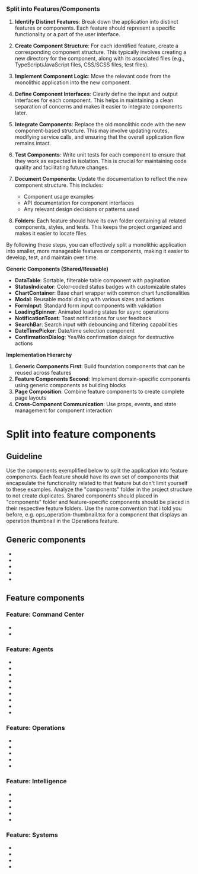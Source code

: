 ### Split into Features/Components

1. **Identify Distinct Features**: Break down the application into distinct features or components. Each feature should represent a specific functionality or a part of the user interface.

2. **Create Component Structure**: For each identified feature, create a corresponding component structure. This typically involves creating a new directory for the component, along with its associated files (e.g., TypeScript/JavaScript files, CSS/SCSS files, test files).

3. **Implement Component Logic**: Move the relevant code from the monolithic application into the new component.
4. **Define Component Interfaces**: Clearly define the input and output interfaces for each component. This helps in maintaining a clean separation of concerns and makes it easier to integrate components later.

5. **Integrate Components**: Replace the old monolithic code with the new component-based structure. This may involve updating routes, modifying service calls, and ensuring that the overall application flow remains intact.

6. **Test Components**: Write unit tests for each component to ensure that they work as expected in isolation. This is crucial for maintaining code quality and facilitating future changes.

7. **Document Components**: Update the documentation to reflect the new component structure. This includes:
    - Component usage examples
    - API documentation for component interfaces
    - Any relevant design decisions or patterns used
8. **Folders**: Each feature should have its own folder containing all related components, styles, and tests. This keeps the project organized and makes it easier to locate files.

By following these steps, you can effectively split a monolithic application into smaller, more manageable features or components, making it easier to develop, test, and maintain over time.

**Generic Components (Shared/Reusable)**
- **DataTable**: Sortable, filterable table component with pagination
- **StatusIndicator**: Color-coded status badges with customizable states
- **ChartContainer**: Base chart wrapper with common chart functionalities
- **Modal**: Reusable modal dialog with various sizes and actions
- **FormInput**: Standard form input components with validation
- **LoadingSpinner**: Animated loading states for async operations
- **NotificationToast**: Toast notifications for user feedback
- **SearchBar**: Search input with debouncing and filtering capabilities
- **DateTimePicker**: Date/time selection component
- **ConfirmationDialog**: Yes/No confirmation dialogs for destructive actions



**Implementation Hierarchy**
1. **Generic Components First**: Build foundation components that can be reused across features
2. **Feature Components Second**: Implement domain-specific components using generic components as building blocks
3. **Page Composition**: Combine feature components to create complete page layouts
4. **Cross-Component Communication**: Use props, events, and state management for component interaction
# Split into feature components

## Guideline
Use the components exemplified below to split the application into feature components. Each feature should have its own set of components that encapsulate the functionality related to that feature but don't limit yourself to these examples.
Analyze the "components" folder in the project structure to not create duplicates.
Shared components should placed in "components" folder and feature-specific components should be placed in their respective feature folders.
Use the name convention that i told you before, e.g. ops_operation-thumbnail.tsx for a component that displays an operation thumbnail in the Operations feature.
## Generic components

- <Sidebar />
- <TopBar />
- <NotificationsDropdown />
- <PageTitle />
- <PageSubtite />

## Feature components

### Feature: Command Center

- <CmdChatActivity />
-

### Feature: Agents

- <AgentTable /> 
- <AgentSearch />
- <AgentStats />
- <AgentForm />
- <AgentFormAdd />
- <AgentFormEdit />
- <AgentDetails />
- <AgentAllocation />
- <AgentActivityLog />

### Feature: Operations

- <OpsStats />
- <OpsOperationThumbnail />
- <OpsOperationDetails />
- <OpsMissionsOverviewChart />
- <OpsMissionsStats />

### Feature: Intelligence

- <IntSearch />
- <IntStats />
- <IntReportThumbnail />
- <IntReportSummary />
- <IntReportDetails />

### Feature: Systems

- <SysStats />
- <SysLogs />
- <SysSystemThumbnail />
- <SysSystemDetails />
